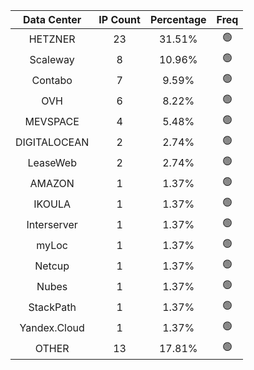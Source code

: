 | Data Center | IP Count | Percentage | Freq |
|:------------:|:--------:|:-----------:|:-----:|
| HETZNER | 23 | 31.51% | 🟢 |
| Scaleway | 8 | 10.96% | 🟢 |
| Contabo | 7 | 9.59% | 🟢 |
| OVH | 6 | 8.22% | 🟢 |
| MEVSPACE | 4 | 5.48% | 🟢 |
| DIGITALOCEAN | 2 | 2.74% | 🟢 |
| LeaseWeb | 2 | 2.74% | 🟢 |
| AMAZON | 1 | 1.37% | 🟢 |
| IKOULA | 1 | 1.37% | 🟢 |
| Interserver | 1 | 1.37% | 🟢 |
| myLoc | 1 | 1.37% | 🟢 |
| Netcup | 1 | 1.37% | 🟢 |
| Nubes | 1 | 1.37% | 🟢 |
| StackPath | 1 | 1.37% | 🟢 |
| Yandex.Cloud | 1 | 1.37% | 🟢 |
| OTHER | 13 | 17.81% | 🟢 |